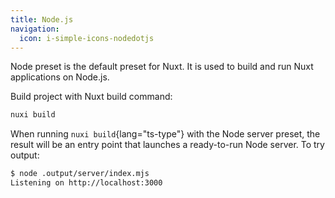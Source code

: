 ```yaml
---
title: Node.js
navigation:
  icon: i-simple-icons-nodedotjs
---
```


Node preset is the default preset for Nuxt. It is used to build and run Nuxt applications on Node.js.

Build project with Nuxt build command:

```bash
nuxi build
```

When running `nuxi build`{lang="ts-type"} with the Node server preset, the result will be an entry point that launches a ready-to-run Node server. To try output:

```bash
$ node .output/server/index.mjs
Listening on http://localhost:3000
```